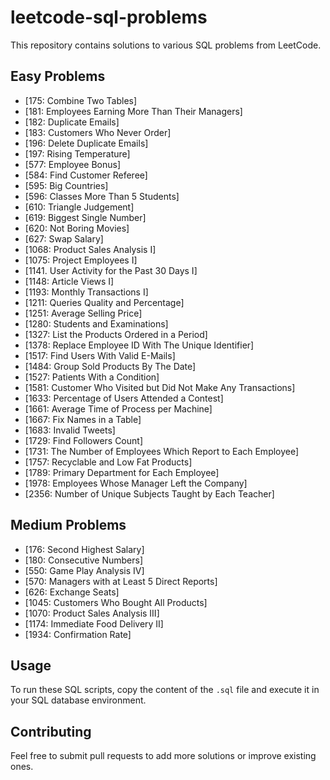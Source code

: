 # leetcode-sql-problems

This repository contains solutions to various SQL problems from LeetCode.

## Easy Problems
- [175: Combine Two Tables]
- [181: Employees Earning More Than Their Managers]
- [182: Duplicate Emails]
- [183: Customers Who Never Order]
- [196: Delete Duplicate Emails]
- [197: Rising Temperature]
- [577: Employee Bonus]
- [584: Find Customer Referee]
- [595: Big Countries]
- [596: Classes More Than 5 Students]
- [610: Triangle Judgement]
- [619: Biggest Single Number]
- [620: Not Boring Movies]
- [627: Swap Salary]
- [1068: Product Sales Analysis I]
- [1075: Project Employees I]
- [1141. User Activity for the Past 30 Days I]
- [1148: Article Views I]
- [1193: Monthly Transactions I]
- [1211: Queries Quality and Percentage]
- [1251: Average Selling Price]
- [1280: Students and Examinations]
- [1327: List the Products Ordered in a Period]
- [1378: Replace Employee ID With The Unique Identifier]
- [1517: Find Users With Valid E-Mails]
- [1484: Group Sold Products By The Date]
- [1527: Patients With a Condition]
- [1581: Customer Who Visited but Did Not Make Any Transactions]
- [1633: Percentage of Users Attended a Contest]
- [1661: Average Time of Process per Machine]
- [1667: Fix Names in a Table]
- [1683: Invalid Tweets]
- [1729: Find Followers Count]
- [1731: The Number of Employees Which Report to Each Employee]
- [1757: Recyclable and Low Fat Products]
- [1789: Primary Department for Each Employee]
- [1978: Employees Whose Manager Left the Company]
- [2356: Number of Unique Subjects Taught by Each Teacher]

## Medium Problems
- [176: Second Highest Salary]
- [180: Consecutive Numbers]
- [550: Game Play Analysis IV]
- [570: Managers with at Least 5 Direct Reports]
- [626: Exchange Seats]
- [1045: Customers Who Bought All Products]
- [1070: Product Sales Analysis III]
- [1174: Immediate Food Delivery II]
- [1934: Confirmation Rate]
  
## Usage
To run these SQL scripts, copy the content of the `.sql` file and execute it in your SQL database environment.

## Contributing
Feel free to submit pull requests to add more solutions or improve existing ones.
